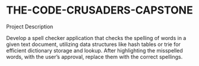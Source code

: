 # THE-CODE-CRUSADERS-CAPSTONE
Project Description


Develop a spell checker application that checks the spelling of words in a given text document, utilizing data structures like hash tables or trie for efficient dictionary storage and lookup. After highlighting the misspelled words, with the user’s approval, replace them with the correct spellings.
